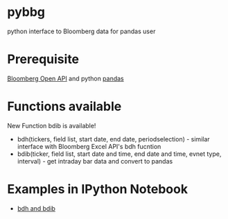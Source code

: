 pybbg
=====

python interface to Bloomberg data for pandas user

Prerequisite
=====

[Bloomberg Open API](http://www.openbloomberg.com/open-api/) and python [pandas](http://pandas.pydata.org/)


Functions available
=====

New Function bdib is available!

* bdh(tickers, field list, start date, end date, periodselection) - similar interface with Bloomberg Excel API's bdh fucntion
* bdib(ticker, field list, start date and time, end date and time, evnet type, interval) - get intraday bar data and convert to pandas

Examples in IPython Notebook
=====
* [bdh and bdib](http://nbviewer.ipython.org/github/kyuni22/pybbg/blob/master/BBG_API_test.ipynb?create=1)
